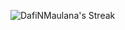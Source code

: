 ![DafiNMaulana's Streak](https://github-readme-streak-stats.herokuapp.com/?user=DafiNMaulana&theme=tokyonight&hide_border=true)
